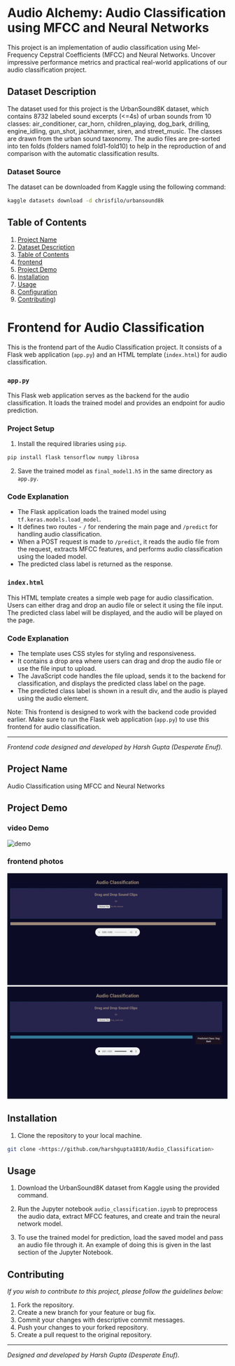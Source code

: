 # Audio Alchemy: Audio Classification using MFCC and Neural Networks

This project is an implementation of audio classification using Mel-Frequency Cepstral Coefficients (MFCC) and Neural Networks. Uncover impressive performance metrics and practical real-world applications of our audio classification project.

## Dataset Description

The dataset used for this project is the UrbanSound8K dataset, which contains 8732 labeled sound excerpts (<=4s) of urban sounds from 10 classes: air_conditioner, car_horn, children_playing, dog_bark, drilling, engine_idling, gun_shot, jackhammer, siren, and street_music. The classes are drawn from the urban sound taxonomy. The audio files are pre-sorted into ten folds (folders named fold1-fold10) to help in the reproduction of and comparison with the automatic classification results.

### Dataset Source
The dataset can be downloaded from Kaggle using the following command:
```bash
kaggle datasets download -d chrisfilo/urbansound8k
```

## Table of Contents

1. [Project Name](#project-name)
2. [Dataset Description](#dataset-description)
3. [Table of Contents](#table-of-contents)
4. [frontend](#frontend)
5. [Project Demo](#project-demo)
6. [Installation](#installation)
7. [Usage](#usage)
8. [Configuration](#configuration)
9. [Contributing](#contributing))

# Frontend for Audio Classification

This is the frontend part of the Audio Classification project. It consists of a Flask web application (`app.py`) and an HTML template (`index.html`) for audio classification.

### `app.py`

This Flask web application serves as the backend for the audio classification. It loads the trained model and provides an endpoint for audio prediction.

### Project Setup

1. Install the required libraries using `pip`.
```bash
pip install flask tensorflow numpy librosa
```

2. Save the trained model as `final_model1.h5` in the same directory as `app.py`.

### Code Explanation

- The Flask application loads the trained model using `tf.keras.models.load_model`.
- It defines two routes - `/` for rendering the main page and `/predict` for handling audio classification.
- When a POST request is made to `/predict`, it reads the audio file from the request, extracts MFCC features, and performs audio classification using the loaded model.
- The predicted class label is returned as the response.

### `index.html`

This HTML template creates a simple web page for audio classification. Users can either drag and drop an audio file or select it using the file input. The predicted class label will be displayed, and the audio will be played on the page.

### Code Explanation

- The template uses CSS styles for styling and responsiveness.
- It contains a drop area where users can drag and drop the audio file or use the file input to upload.
- The JavaScript code handles the file upload, sends it to the backend for classification, and displays the predicted class label on the page.
- The predicted class label is shown in a result div, and the audio is played using the audio element.

Note: This frontend is designed to work with the backend code provided earlier. Make sure to run the Flask web application (`app.py`) to use this frontend for audio classification.

---

_Frontend code designed and developed by Harsh Gupta (Desperate Enuf)._

## Project Name

Audio Classification using MFCC and Neural Networks

## Project Demo

### video Demo
![demo](result)
### frontend photos 
![f](f.png)
![f1](f1.png)


## Installation

1. Clone the repository to your local machine.
```bash
git clone <https://github.com/harshgupta1810/Audio_Classification>
```

## Usage

1. Download the UrbanSound8K dataset from Kaggle using the provided command.

2. Run the Jupyter notebook `audio_classification.ipynb` to preprocess the audio data, extract MFCC features, and create and train the neural network model.

3. To use the trained model for prediction, load the saved model and pass an audio file through it. An example of doing this is given in the last section of the Jupyter Notebook.


## Contributing

_If you wish to contribute to this project, please follow the guidelines below:_
1. Fork the repository.
2. Create a new branch for your feature or bug fix.
3. Commit your changes with descriptive commit messages.
4. Push your changes to your forked repository.
5. Create a pull request to the original repository.


---

_Designed and developed by Harsh Gupta (Desperate Enuf)._
